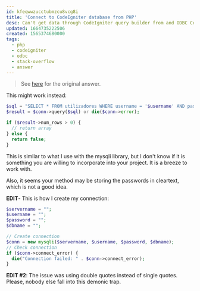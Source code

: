 ```yaml
---
id: kfeqwwzucctubmzcu8vcg8i
title: 'Connect to CodeIgniter database from PHP'
desc: Can't get data through CodeIgniter query builder from and ODBC Connection
updated: 1664735222506
created: 1565374680000
tags:
  - php
  - codeigniter
  - odbc
  - stack-overflow
  - answer
---
```


> See [here](https://stackoverflow.com/a/57432006/6456163) for the original answer.

This might work instead:

```php
$sql = "SELECT * FROM utilizadores WHERE username = '$username' AND password='$password'";
$result = $conn->query($sql) or die($conn->error);

if ($result->num_rows > 0) {
  // return array
} else {
  return false;
}
```

This is similar to what I use with the mysqli library, but I don't know if it is something you are willing to incorporate into your project. It is a breeze to work with.

Also, it seems your method may be storing the passwords in cleartext, which is not a good idea.

**EDIT**- This is how I create my connection:

```php
$servername = "";
$username = "";
$password = "";
$dbname = "";

// Create connection
$conn = new mysqli($servername, $username, $password, $dbname);
// Check connection
if ($conn->connect_error) {
  die("Connection failed: " . $conn->connect_error);
}
```

**EDIT #2**: The issue was using double quotes instead of single quotes. Please, nobody else fall into this demonic trap.
